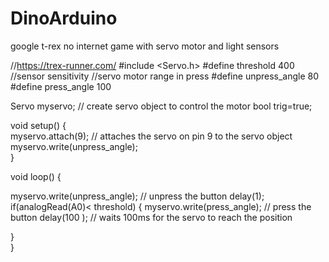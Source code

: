# DinoArduino
google t-rex no internet game with servo motor and light sensors


//https://trex-runner.com/
#include <Servo.h>
#define threshold  400   //sensor sensitivity
//servo motor range in press
#define unpress_angle  80
#define press_angle  100


Servo myservo;  // create servo object to control the motor
bool trig=true;

void setup() {          
  myservo.attach(9);  // attaches the servo on pin 9 to the servo object
myservo.write(unpress_angle);   
}

void loop() {

 myservo.write(unpress_angle);              // unpress the button
 delay(1);
 if(analogRead(A0)< threshold)
 {
    myservo.write(press_angle);          // press the button
    delay(100 );                       // waits 100ms for the servo to reach the position
                      
 }                     
}

